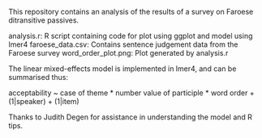 This repository contains an analysis of the results of a survey on Faroese ditransitive passives.

analysis.r: R script containing code for plot using ggplot and model using lmer4
faroese_data.csv: Contains sentence judgement data from the Faroese survey
word_order_plot.png: Plot generated by analysis.r

The linear mixed-effects model is implemented in lmer4, and can be summarised thus:

acceptability ~ case of theme * number value of participle * word order + (1|speaker) + (1|item) 

Thanks to Judith Degen for assistance in understanding the model and R tips.
